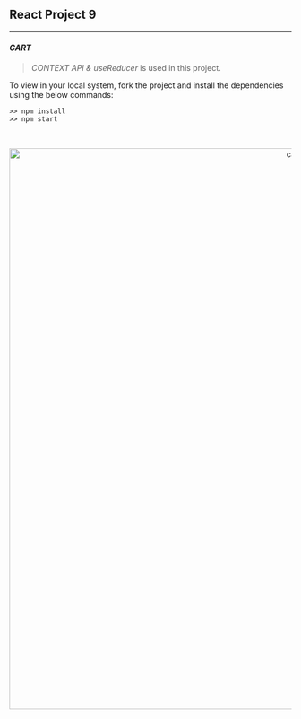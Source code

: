 ## React Project 9

<hr>

#### _**CART**_

> _CONTEXT API & useReducer_ is used in this project.

To view in your local system, fork the project and install the dependencies using the below commands:

```shell
>> npm install
>> npm start
```

<br>
<p align="center">
  <img src="readmeimg\Hnet-image.gif" width="1000" title="cart">
</p>
